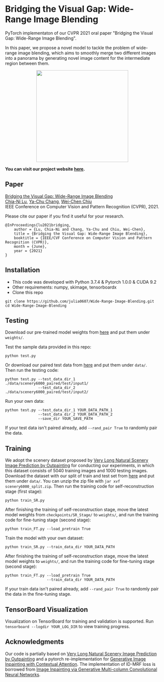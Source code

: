 # Bridging the Visual Gap: Wide-Range Image Blending
PyTorch implementaton of our CVPR 2021 oral paper "Bridging the Visual Gap: Wide-Range Image Blending". 

In this paper, we propose a novel model to tackle the problem of wide-range image blending, which aims to smoothly merge two different images into a panorama by generating novel image content for the intermediate region between them.
<div align=center><img height="300" src="https://github.com/julia0607/Wide-Range-Image-Blending/blob/main/samples/teaser.gif"/></div>

**You can visit our project website [here](https://julia0607.github.io/Wide-Range-Image-Blending/).**

## Paper
[Bridging the Visual Gap: Wide-Range Image Blending](https://arxiv.org/abs/2103.15149)  
[Chia-Ni Lu](mailto:julialu67.cs08g@nctu.edu.tw), [Ya-Chu Chang](mailto:jenna.cs07g@nctu.edu.tw), [Wei-Chen Chiu](https://walonchiu.github.io/)  
IEEE Conference on Computer Vision and Pattern Recognition (CVPR), 2021.

Please cite our paper if you find it useful for your research.  
```
@InProceedings{lu2021bridging,
    author = {Lu, Chia-Ni and Chang, Ya-Chu and Chiu, Wei-Chen},
    title = {Bridging the Visual Gap: Wide-Range Image Blending},
    booktitle = {IEEE/CVF Conference on Computer Vision and Pattern Recognition (CVPR)},
    month = {June},
    year = {2021}
}
```

## Installation
* This code was developed with Python 3.7.4 & Pytorch 1.0.0 & CUDA 9.2
* Other requirements: numpy, skimage, tensorboardx
* Clone this repo
```
git clone https://github.com/julia0607/Wide-Range-Image-Blending.git
cd Wide-Range-Image-Blending
```

## Testing
Download our pre-trained model weights from [here](https://drive.google.com/drive/folders/1YNN6_rhNXlOkunXZ0Ynj7SkObtTemHDY?usp=sharing) and put them under `weights/`. 

Test the sample data provided in this repo:
```
python test.py
```
Or download our paired test data from [here](https://drive.google.com/file/d/1G6mqSqx3XtVAsGWBnyxnAtSaocSIETkm/view?usp=sharing) and put them under `data/`.  
Then run the testing code:
```
python test.py --test_data_dir_1 ./data/scenery6000_paired/test/input1/
               --test_data_dir_2 ./data/scenery6000_paired/test/input2/
```

Run your own data:
```
python test.py --test_data_dir_1 YOUR_DATA_PATH_1
               --test_data_dir_2 YOUR_DATA_PATH_2
               --save_dir YOUR_SAVE_PATH
```
If your test data isn't paired already, add `--rand_pair True` to randomly pair the data.

## Training
We adopt the scenery dataset proposed by [Very Long Natural Scenery Image Prediction by Outpainting](https://github.com/z-x-yang/NS-Outpainting) for conducting our experiments, in which this dataset consists of 5040 training images and 1000 testing images.
Download the dataset with our split of train and test set from [here](https://drive.google.com/file/d/1TLh2Gg_iLf3BR3EcqJ0BTh17U6yCq2dD/view?usp=sharing) and put them under `data/`.
You can unzip the zip file with `jar xvf scenery6000_split.zip`.
Then run the training code for self-reconstruction stage (first stage):
```
python train_SR.py
```
After finishing the training of self-reconstruction stage, move the latest model weights from `checkpoints/SR_Stage/` to `weights/`, and run the training code for fine-tuning stage (second stage):
```
python train_FT.py --load_pretrain True
```

Train the model with your own dataset:
```
python train_SR.py --train_data_dir YOUR_DATA_PATH
```
After finishing the training of self-reconstruction stage, move the latest model weights to `weights/`, and run the training code for fine-tuning stage (second stage):
```
python train_FT.py --load_pretrain True
                   --train_data_dir YOUR_DATA_PATH
```
If your train data isn't paired already, add `--rand_pair True` to randomly pair the data in the fine-tuning stage.

## TensorBoard Visualization
Visualization on TensorBoard for training and validation is supported. Run `tensorboard --logdir YOUR_LOG_DIR` to view training progress.

## Acknowledgments
Our code is partially based on [Very Long Natural Scenery Image Prediction by Outpainting](https://github.com/z-x-yang/NS-Outpainting) and a pytorch re-implementation for [Generative Image Inpainting with Contextual Attention](https://github.com/daa233/generative-inpainting-pytorch). The implementation of ID-MRF loss is borrowed from [Image Inpainting via Generative Multi-column Convolutional Neural Networks](https://github.com/shepnerd/inpainting_gmcnn/tree/ba7f7109c38c3805800283cdb9d79cd7c4a3294f).